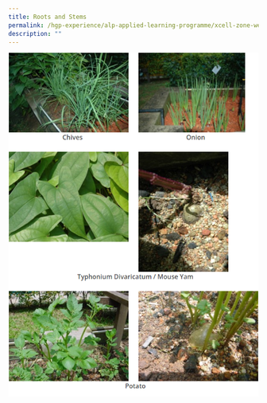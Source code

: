 ```yaml
---
title: Roots and Stems
permalink: /hgp-experience/alp-applied-learning-programme/xcell-zone-website/home/others/plants/roots-and-stems/
description: ""
---
```

<img src="/images/rns.png">